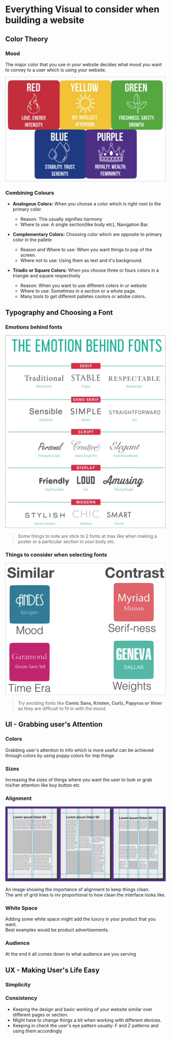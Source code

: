 # Everything Visual to consider when building a website

## Color Theory

### Mood

The major color that you use in your website decides what mood you want to convey to a user which is using your website.

![alt text](image.png)

### Combining Colours

- **Analogous Colors:** When you choose a color which is right next to the primary color.
  - Reason: This usually signifies harmony 
  - Where to use: A single section(like body etc), Navigation Bar.

- **Complementary Colors:** Choosing color which are opposite to primary color in the pallete
  - Reason and Where to use: When you want things to pop of the screen.
  - Where not to use: Using them as text and it's background.

- **Triadic or Square Colors:** When you choose three or fours colors in a triangle and square respectively
  - Reason: When you want to use different colors in ur website
  - Where to use: Sometimes in a section or a whole page.
  - Many tools to get different palletes coolors or adobe colors.
  
## Typography and Choosing a Font

### Emotions behind fonts

![alt text](image-1.png)

> Some things to note are stick to 2 fonts at max like when making a poster or a particular section in your body etc. 

### Things to consider when selecting fonts

![alt text](image-2.png)

> Try avoiding fonts like **Comic Sans, Kristen, Curlz, Papyrus or Viner** as they are difficult to fit in with the mood.

## UI - Grabbing user's Attention

### Colors

Grabbing user's attention to info which is more useful can be achieved through colors by using poppy colors for imp things

### Sizes

Increasing the sizes of things where you want the user to look or grab his/her attention like buy button etc

### Alignment 

![alt text](image-3.png)

An image showing the importance of alignment to keep things clean.\
The amt of grid lines is inv proportional to how clean the interface looks like.

### White Space

Adding some white space might add the luxury in your product that you want.\
Best examples would be product advertisements.

### Audience

At the end it all comes down to what audience are you serving

## UX - Making User's Life Easy

### Simplicity

### Consistency

- Keeping the design and basic working of your website similar over different pages or section.
- Might have to change things a bit when working with different devices.
- Keeping in check the user's eye pattern usually: F and Z patterns and using them accordingly


